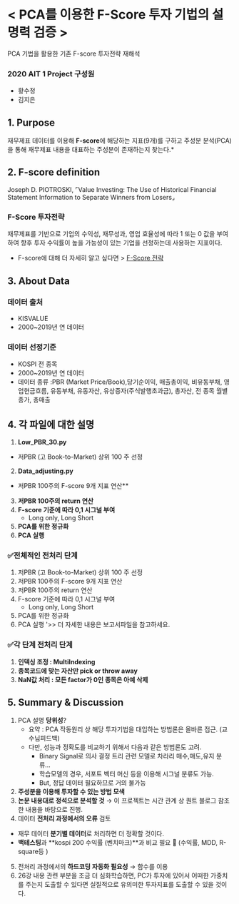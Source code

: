 # < PCA를 이용한 F-Score 투자 기법의 설명력 검증 > 
PCA 기법을 활용한 기존 F-score 투자전략 재해석

### 2020 AIT 1 Project 구성원
- 황수정 
- 김지은 



## 1. P**urpose**

재무제표 데이터를 이용해 **F-score**에 해당하는 지표(9개)를 구하고 주성분 분석(PCA)을 통해 재무제표 내용을 대표하는 주성분이 존재하는지 찾는다.*

## 2. **F-score definition**
Joseph D. PIOTROSKI,  ⌜Value Investing: The Use of Historical Financial Statement Information to Separate Winners from Losers⌟

### F-Score 투자전략
재무제표를 기반으로 기업의 수익성, 재무성과, 영업 효율성에 따라 1 또는 0 값을 부여하여 향후 투자 수익률이 높을 가능성이 있는 기업을 선정하는데 사용하는 지표이다.

* F-score에 대해 더 자세히 알고 싶다면 > [F-Score 전략](https://m.blog.naver.com/mymoneymoney/221232481172)

## 3. About Data
### 데이터 출처

- KISVALUE
- 2000~2019년 연 데이터

### 데이터 선정기준

- KOSPI 전 종목
- 2000~2019년 연 데이터
- 데이터 종류 
  :PBR (Market Price/Book),당기순이익, 매출총이익, 비유동부채, 영업현금흐름, 유동부채, 유동자산, 유상증자(주식발행초과금), 총자산, 전 종목 월별 종가, 총매출



## 4. **각 파일에 대한 설명**
1. **Low_PBR_30.py**
- 저PBR (고 Book-to-Market) 상위 100 주 선정

2. **Data_adjusting.py**
- 저PBR 100주의 F-score 9개 지표 연산**

3. **저PBR 100주의 return 연산**
4. **F-score 기준에 따라 0,1 시그널 부여**
    - Long only, Long Short
5. **PCA를 위한 정규화**
6. **PCA 실행**


### ✅전체적인 전처리 단계

1. 저PBR (고 Book-to-Market) 상위 100 주 선정
2. 저PBR 100주의 F-score 9개 지표 연산
3. 저PBR 100주의 return 연산
4. F-score 기준에 따라 0,1 시그널 부여
    - Long only, Long Short
5. PCA를 위한 정규화
6. PCA 실행
  '>> 더 자세한 내용은 보고서파일을 참고하세요.

###  ✅각 단계 전처리 단계
1. **인덱싱 조정 : MultiIndexing**
2. **종목코드에 맞는 자산만 pick or throw away**
3. **NaN값 처리 : 모든 factor가 0인 종목은 아예 삭제**


## 5. Summary & Discussion
1) PCA 설명 **당위성**?
   - 요약 : PCA 작동원리 상 해당 투자기법을 대입하는 방법론은 올바른 접근. (교수님피드백)
   - 다만, 성능과 정확도를 비교하기 위해서 다음과 같은 방법론도 고려.
       * Binary Signal로 의사 결정 트리 관련 모델로 차라리 매수,매도,유지 분류...
       * 학습모델의 경우, 서포트 벡터 머신 등을 이용해 시그널 분류도 가능. 
       * But, 정답 데이터 필요하므로 거의 불가능
2) **주성분을 이용해 투자할 수 있는 방법 모색**
3) **논문 내용대로 정석으로 분석할 것** 
    → 이 프로젝트는 시간 관계 상 퀀트 블로그 참조한 내용을 바탕으로 진행.
4)  데이터 **전처리 과정에서의 오류** 검토
  - 재무 데이터 **분기별 데이터**로 처리하면 더 정확할 것이다.
  - **백테스팅**과 **kospi 200 수익률 (벤치마크)**과 비교 필요 🌟 
    (수익률, MDD, R-square등 )

5) 전처리 과정에서의 **하드코딩 자동화 필요성** → 함수를 이용
6) 26강 내용 관련 부분을 조금 더 심화학습하면, PC가 투자에 있어서 어떠한 가중치를 주는지 도출할 수 있다면 실질적으로 유의미한 투자지표를 도출할 수 있을 것이다.

